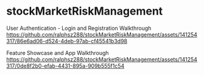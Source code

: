 # stockMarketRiskManagement

User Authentication - Login and Registration Walkthrough
https://github.com/ralphsz288/stockMarketRiskManagement/assets/141254317/86e6ad06-d524-4deb-97ab-cf45541b3d98


Feature Showcase and App Walkthrough
https://github.com/ralphsz288/stockMarketRiskManagement/assets/141254317/0de8f2b0-efab-4431-895a-909b555f1c54

